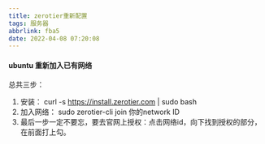 ```yaml
---
title: zerotier重新配置
tags: 服务器
abbrlink: fba5
date: 2022-04-08 07:20:08
---
```


#### ubuntu 重新加入已有网络

总共三步：

1. 安装： curl -s https://install.zerotier.com | sudo bash
2. 加入网络： sudo zerotier-cli join 你的network ID
3. 最后一步一定不要忘，要去官网上授权：点击网络id，向下找到授权的部分，在前面打上勾。


